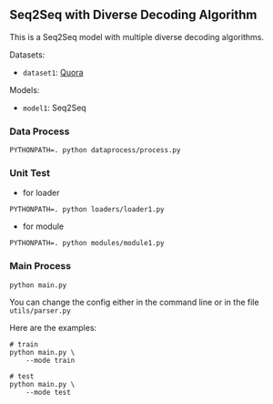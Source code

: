 ## Seq2Seq with Diverse Decoding Algorithm

This is a Seq2Seq model with multiple diverse decoding algorithms.

Datasets:

* `dataset1`: [Quora](https://data.deepai.org/quora_question_pairs.zip)

Models:

* `model1`: Seq2Seq

### Data Process

```shell
PYTHONPATH=. python dataprocess/process.py
```

### Unit Test

* for loader

```shell
PYTHONPATH=. python loaders/loader1.py
```

* for module

```shell
PYTHONPATH=. python modules/module1.py
```

### Main Process

```shell
python main.py
```

You can change the config either in the command line or in the file `utils/parser.py`

Here are the examples:

```shell
# train
python main.py \
    --mode train
```

```shell
# test
python main.py \
    --mode test
```
